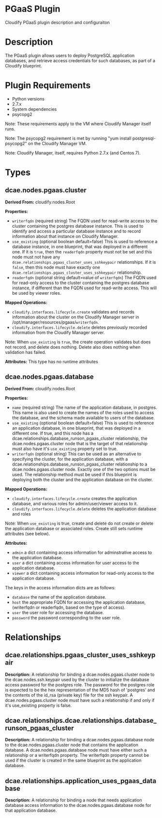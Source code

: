 # PGaaS Plugin
Cloudify PGaaS plugin description and configuraiton
# Description
The PGaaS plugin allows users to deploy PostgreSQL application databases, and retrieve access credentials for such databases, as part of a Cloudify blueprint.
# Plugin Requirements
* Python versions
 * 2.7.x
* System dependencies
 * psycopg2

Note: These requirements apply to the VM where Cloudify Manager itself runs.

Note: The psycopg2 requirement is met by running "yum install postgresql-psycopg2" on the Cloudify Manager VM.

Note: Cloudify Manager, itself, requires Python 2.7.x (and Centos 7).

# Types
## dcae.nodes.pgaas.cluster
**Derived From:** cloudify.nodes.Root

**Properties:**

* `writerfqdn` (required string) The FQDN used for read-write access to the
cluster containing the postgres database instance.  This is used to identify
and access a particular database instance and to record information about
that instance on Cloudify Manager.
* `use_existing` (optional boolean default=false)  This is used to reference
a database instance, in one blueprint, that was deployed in a different one.
If it is `true`, then the `readerfqdn` property must not be set and this node
must not have any `dcae.relationships.pgaas_cluster_uses_sshkeypair`
relationships.  If it is `false`, then this node must have exactly one
`dcae.relationships.pgaas_cluster_uses_sshkeypair` relationship.
* `readerfqdn` (optional string default=value of `writerfqdn`)  The FQDN used for read-only access to the cluster containing the postgres database instance, if different than the FQDN used for read-write access.  This will be used by viewer roles.

**Mapped Operations:**

* `cloudify.interfaces.lifecycle.create` validates and records information about the cluster on the Cloudify Manager server in /opt/manager/resources/pgaas/`writerfqdn`.
* `cloudify.interfaces.lifecycle.delete` deletes previously recorded information from the Cloudify Manager server.

Note: When `use_existing` is `true`, the create operation validates but does not record, and delete does nothing.  Delete also does nothing when validation has failed.

**Attributes:**
This type has no runtime attributes

## dcae.nodes.pgaas.database
**Derived From:** cloudify.nodes.Root

**Properties:**
* `name` (required string) The name of the application database, in postgres.  This name is also used to create the names of the roles used to access the database, and the schema made available to users of the database.
* `use_existing` (optional boolean default=false) This is used to reference an application database, in one blueprint, that was deployed in a different one.  If true, and this node has a dcae.relationships.database_runson_pgaas_cluster relationship, the dcae.nodes.pgaas.cluster node that is the target of that relationship must also have it's `use_existing` property set to true.
* `writerfqdn` (optional string)  This can be used as an alternative to specifying the cluster, for the application database, with a dcae.relationships.database_runson_pgaas_cluster relationship to a dcae.nodes.pgaas.cluster node.  Exactly one of the two options must be used.  The relationship method must be used if this blueprint is deploying both the cluster and the application database on the cluster.

**Mapped Operations:**

* `cloudify.interfaces.lifecycle.create` creates the application database, and various roles for admin/user/viewer access to it.
* `cloudify.interfaces.lifecycle.delete` deletes the application database and roles

Note: When `use_existing` is true, create and delete do not create or delete the application database or associated roles.  Create still sets runtime attributes (see below).

**Attributes:**

* `admin` a dict containing access information for adminstrative access to the application database.
* `user` a dict containing access information for user access to the application database.
* `viewer` a dict containing access information for read-only access to the application database.

The keys in the access information dicts are as follows:

* `database` the name of the application database.
* `host` the appropriate FQDN for accessing the application database, (writerfqdn or readerfqdn, based on the type of access).
* `user` the user role for accessing the database.
* `password` the password corresponding to the user role.

# Relationships
## dcae.relationships.pgaas_cluster_uses_sshkeypair
**Description:** A relationship for binding a dcae.nodes.pgaas.cluster node to the dcae.nodes.ssh.keypair used by the cluster to initialize the database access password for the postgres role.  The password for the postgres role is expected to be the hex representation of the MD5 hash of 'postgres' and the contents of the id_rsa (private key) file for the ssh keypair.  A dcae.nodes.pgaas.cluster node must have such a relationship if and only if it's use_existing property is false.
## dcae.relationships.dcae.relationships.database_runson_pgaas_cluster
**Description:** A relationship for binding a dcae.nodes.pgaas.database node to the dcae.nodes.pgaas.cluster node that contains the application database.  A dcae.nodes.pgaas.database node must have either such a relationship or a writerfqdn property.  The writerfqdn property cannot be used if the cluster is created in the same blueprint as the application database.
## dcae.relationships.application_uses_pgaas_database
**Description:** A relationship for binding a node that needs application database access information to the dcae.nodes.pgaas.database node for that application database.
